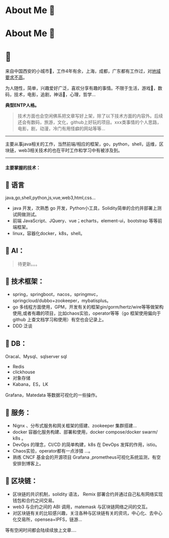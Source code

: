 # About Me 🤠

# About Me 🤠


# 🚸

来自中国西安的小城市🌃，工作4年有余，上海，成都，广东都有工作过，对<u>地域要求不高</u>。


为人随性，简单，兴趣爱好广泛，喜欢分享有趣的事情。不限于生活，游戏🤠，数码，技术，电影，追剧，神话🔱，心理，哲学... 

**典型ENTP人格。**

> 技术方面也会空闲佛系把文章写好上架，除了以下技术方面的内容外。后续还会有数码，旅游，文化，github上好玩的项目。xxx类事情的个人思路，电影，剧，动漫，冷门有用怪癖的网站等等...

---

主要从事java相关的工作，当然前端/相应的框架，go，python，shell，运维，区块链，web3相关技术的也在平时工作和学习中有被涉及到。

---

#### 主要掌握的技术：

## 🔸 语言

java,go,shell,python,js,vue,web3,html,css...

- java 开发，次熟悉 go 开发，Python小工具，Solidity简单的合约并部署上测试网做测试。
- 前端 JavaScript、JQuery、vue；echarts，element-ui，bootstrap 等等前端框架。
- linux，容器化docker，k8s，shell。

## 🔸 AI：

> 待更新。。。


## 🔸 技术框架：


- spring，springboot，nacos，springmvc，springcloud/dubbo+zookeeper，mybatisplus。
- go 多线程方面使用，GPM，开发有关的框架gin/gorm/hertz/wire等等做架构使用,或者有趣的项目，比如chaos实验，operator等等（go 框架使用偏向于 github 上查文档学习和使用）有空也会记录上。
- DDD 泛谈

## 🔸 DB：

 Oracal、Mysql、sqlserver sql 

- Redis
- clickhouse 
- 对象存储
- Kabana，ES，LK

Grafana，Matedata 等数据可视化的一些操作。

## 🔸 服务：

- Nignx 、分布式服务和网关框架的搭建、zookeeper 集群搭建...
- docker 容器化服务构建、部署和使用，docker compose/docker swarm/ k8s 。 
- DevOps 的理念，CI/CD 的简单构建，k8s 在 DevOps 发挥的作用，istio。
- Chaos实验，operator都有一点涉猎 ...。
- 熟练 CNCF 基金会的开源项目 Grafana ,prometheus可视化系统监测，有空安排到博客上。
## 🔸 区块链：

- 区块链的共识机制，solidity 语法， Remix 部署合约并通过自己私有网络实现钱包和合约之间交易。 
- web3 与合约之间的 ABI 调用，matemask 与区块链网络之间的交互。
- 对区块链有关的比较感兴趣，关注各种与区块链有关的资讯，中心化、去中心化交易所，opensea+IPFS，链游...




等有空闲时间都会陆续续放上文章....


